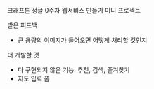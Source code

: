 크래프톤 정글 0주차
웹서비스 만들기 미니 프로젝트

받은 피드백
 - 큰 용량의 이미지가 들어오면 어떻게 처리할 것인지

더 개발할 것
 - 다 구현되지 않은 기능: 추천, 검색, 즐겨찾기
 - 지도 입력 폼
